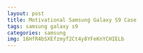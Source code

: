 ```yaml
---
layout: post
title: Motivational Samsung Galaxy S9 Case
tags: samsung galaxy s9
categories: samsung
img: 16HfR4bSXEfzmyf2Ct4y8YFeKnYCHIELb
---
```

